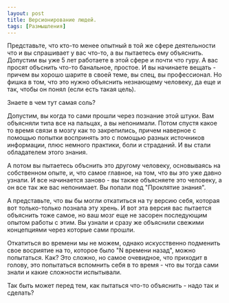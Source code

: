 ```yaml
---
layout: post
title: Версионирование людей.
tags: [Размышления]
---
```


Представьте, что кто-то менее опытный в той же сфере деятельности что и вы спрашивает у вас что-то, а вы пытаетесь ему объяснить.
Допустим вы уже 5 лет работаете в этой сфере и почти что гуру.
А вас просят объснить что-то банальное, простое. 
И вы начинаете вещать - причем вы хорошо шарите в своей теме, вы спец, вы профессионал.
Но фишка в том, что это нужно объяснить незнающему человеку, да еще и так, чтобы он понял (если есть такая цель).

Знаете в чем тут самая соль? 

Допустим, вы когда то сами прошли через познание этой штуки. Вам объясняли типа все на пальцах, а вы непонимали. 
Потом спустя какое то время связи в мозгу как то закрепились, причем наверное с помощью попытки воспринять это с помощью разных источников информации, 
плюс немного практики, боли и страданий. И вы стали обладателем этого знания.

А потом вы пытаетесь объснить это другому человеку, основываясь на собственном опыте, и, что самое главное, на том, что вы это уже давно узнали.
И все начинается заново - вы также объясняете это человеку, а он все так же вас непонимает. Вы попали под "Проклятие знания".

А представьте, что вы бы могли откатиться на ту версию себя, которая вот только-только познала эту хрень. И вот эта версия вас пытается объяснить тоже самое,
но ваш мозг еще не засорен последующим опытом работы с этим. Вы узнали и сразу же объяснили свежими концепциями через которые сами прошли. 

Откатиться во времени мы не можем, однако искусственно подменить свое восриятие на то, которое было "N времени назад", можно попытаться. Как? Это сложно, но самое очевидное, что приходит в голову, это попытаться вспомнить себя в то время - что вы тогда сами знали и какие сложности испытывали.

Так быть может перед тем, как пытаться что-то объяснить - надо так и сделать?